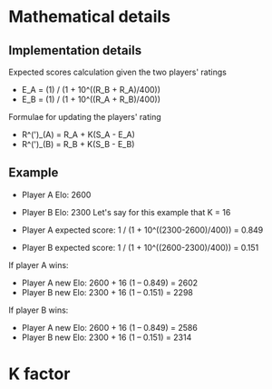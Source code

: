 # Mathematical details
## Implementation details
Expected scores calculation given the two players' ratings
* E_A = (1) / (1 + 10^((R_B + R_A)/400))
* E_B = (1) / (1 + 10^((R_A + R_B)/400))

Formulae for updating the players' rating
* R^(')_(A) = R_A + K(S_A - E_A)
* R^(')_(B) = R_B + K(S_B - E_B)

## Example
* Player A Elo: 2600
* Player B Elo: 2300
Let's say for this example that K = 16

* Player A expected score: 1 / (1 + 10^((2300-2600)/400)) = 0.849
* Player B expected score: 1 / (1 + 10^((2600-2300)/400)) = 0.151

If player A wins:
* Player A new Elo: 2600 + 16 (1 – 0.849) = 2602
* Player B new Elo: 2300 + 16 (1 – 0.151) = 2298

If player B wins:
* Player A new Elo: 2600 + 16 (1 – 0.849) = 2586
* Player B new Elo: 2300 + 16 (1 – 0.151) = 2314

# K factor

